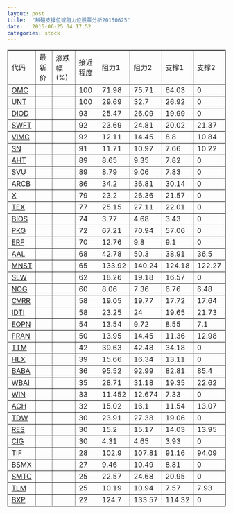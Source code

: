 ```yaml
---
layout: post
title:  "触碰支撑位或阻力位股票分析20150625"
date:   2015-06-25 04:17:52
categories: stock
---
```

<script type="text/javascript">
var stockList = []
stockList.push('gb_omc');
stockList.push('gb_unt');
stockList.push('gb_diod');
stockList.push('gb_swft');
stockList.push('gb_vimc');
stockList.push('gb_sn');
stockList.push('gb_aht');
stockList.push('gb_svu');
stockList.push('gb_arcb');
stockList.push('gb_x');
stockList.push('gb_tex');
stockList.push('gb_bios');
stockList.push('gb_pkg');
stockList.push('gb_erf');
stockList.push('gb_aal');
stockList.push('gb_mnst');
stockList.push('gb_slw');
stockList.push('gb_nog');
stockList.push('gb_cvrr');
stockList.push('gb_idti');
stockList.push('gb_eopn');
stockList.push('gb_fran');
stockList.push('gb_ttm');
stockList.push('gb_hlx');
stockList.push('gb_baba');
stockList.push('gb_wbai');
stockList.push('gb_win');
stockList.push('gb_ach');
stockList.push('gb_tdw');
stockList.push('gb_res');
stockList.push('gb_cig');
stockList.push('gb_tif');
stockList.push('gb_bsmx');
stockList.push('gb_smtc');
stockList.push('gb_tlm');
stockList.push('gb_bxp');
</script>
<table border="1">
 <tr>
 <td>代码</td>
 <td>最新价</td>
 <td>涨跌幅(%)</td>
 <td>接近程度</td>
 <td>阻力1</td>
 <td>阻力2</td>
 <td>支撑1</td>
 <td>支撑2</td>
</tr>
  <tr id="omc" class="red">
  <td><a href="http://stock.finance.sina.com.cn/usstock/quotes/OMC.html" target="_blank">OMC</a></td><td></td><td></td><td>100</td><td>71.98</td><td>75.71</td><td>64.03</td><td>0</td></tr>
  <tr id="unt" class="red">
  <td><a href="http://stock.finance.sina.com.cn/usstock/quotes/UNT.html" target="_blank">UNT</a></td><td></td><td></td><td>100</td><td>29.69</td><td>32.7</td><td>26.92</td><td>0</td></tr>
  <tr id="diod" class="red">
  <td><a href="http://stock.finance.sina.com.cn/usstock/quotes/DIOD.html" target="_blank">DIOD</a></td><td></td><td></td><td>93</td><td>25.47</td><td>26.09</td><td>19.99</td><td>0</td></tr>
  <tr id="swft" class="red">
  <td><a href="http://stock.finance.sina.com.cn/usstock/quotes/SWFT.html" target="_blank">SWFT</a></td><td></td><td></td><td>92</td><td>23.69</td><td>24.81</td><td>20.02</td><td>21.37</td></tr>
  <tr id="vimc" class="red">
  <td><a href="http://stock.finance.sina.com.cn/usstock/quotes/VIMC.html" target="_blank">VIMC</a></td><td></td><td></td><td>92</td><td>12.11</td><td>14.45</td><td>8.8</td><td>10.84</td></tr>
  <tr id="sn" class="red">
  <td><a href="http://stock.finance.sina.com.cn/usstock/quotes/SN.html" target="_blank">SN</a></td><td></td><td></td><td>91</td><td>11.71</td><td>10.97</td><td>7.66</td><td>10.22</td></tr>
  <tr id="aht" class="red">
  <td><a href="http://stock.finance.sina.com.cn/usstock/quotes/AHT.html" target="_blank">AHT</a></td><td></td><td></td><td>89</td><td>8.65</td><td>9.35</td><td>7.82</td><td>0</td></tr>
  <tr id="svu" class="red">
  <td><a href="http://stock.finance.sina.com.cn/usstock/quotes/SVU.html" target="_blank">SVU</a></td><td></td><td></td><td>89</td><td>8.79</td><td>9.06</td><td>7.83</td><td>0</td></tr>
  <tr id="arcb" class="red">
  <td><a href="http://stock.finance.sina.com.cn/usstock/quotes/ARCB.html" target="_blank">ARCB</a></td><td></td><td></td><td>86</td><td>34.2</td><td>36.81</td><td>30.14</td><td>0</td></tr>
  <tr id="x" class="red">
  <td><a href="http://stock.finance.sina.com.cn/usstock/quotes/X.html" target="_blank">X</a></td><td></td><td></td><td>79</td><td>23.2</td><td>26.36</td><td>21.57</td><td>0</td></tr>
  <tr id="tex" class="red">
  <td><a href="http://stock.finance.sina.com.cn/usstock/quotes/TEX.html" target="_blank">TEX</a></td><td></td><td></td><td>77</td><td>25.15</td><td>27.11</td><td>22.01</td><td>0</td></tr>
  <tr id="bios" class="red">
  <td><a href="http://stock.finance.sina.com.cn/usstock/quotes/BIOS.html" target="_blank">BIOS</a></td><td></td><td></td><td>74</td><td>3.77</td><td>4.68</td><td>3.43</td><td>0</td></tr>
  <tr id="pkg" class="red">
  <td><a href="http://stock.finance.sina.com.cn/usstock/quotes/PKG.html" target="_blank">PKG</a></td><td></td><td></td><td>72</td><td>67.21</td><td>70.94</td><td>57.06</td><td>0</td></tr>
  <tr id="erf" class="red">
  <td><a href="http://stock.finance.sina.com.cn/usstock/quotes/ERF.html" target="_blank">ERF</a></td><td></td><td></td><td>70</td><td>12.76</td><td>9.8</td><td>9.1</td><td>0</td></tr>
  <tr id="aal" class="red">
  <td><a href="http://stock.finance.sina.com.cn/usstock/quotes/AAL.html" target="_blank">AAL</a></td><td></td><td></td><td>68</td><td>42.78</td><td>50.3</td><td>38.91</td><td>36.5</td></tr>
  <tr id="mnst" class="red">
  <td><a href="http://stock.finance.sina.com.cn/usstock/quotes/MNST.html" target="_blank">MNST</a></td><td></td><td></td><td>65</td><td>133.92</td><td>140.24</td><td>124.18</td><td>122.27</td></tr>
  <tr id="slw" class="red">
  <td><a href="http://stock.finance.sina.com.cn/usstock/quotes/SLW.html" target="_blank">SLW</a></td><td></td><td></td><td>62</td><td>18.26</td><td>19.18</td><td>16.57</td><td>0</td></tr>
  <tr id="nog" class="red">
  <td><a href="http://stock.finance.sina.com.cn/usstock/quotes/NOG.html" target="_blank">NOG</a></td><td></td><td></td><td>60</td><td>8.06</td><td>7.36</td><td>6.76</td><td>6.48</td></tr>
  <tr id="cvrr" class="red">
  <td><a href="http://stock.finance.sina.com.cn/usstock/quotes/CVRR.html" target="_blank">CVRR</a></td><td></td><td></td><td>58</td><td>19.05</td><td>19.77</td><td>17.72</td><td>17.64</td></tr>
  <tr id="idti" class="red">
  <td><a href="http://stock.finance.sina.com.cn/usstock/quotes/IDTI.html" target="_blank">IDTI</a></td><td></td><td></td><td>58</td><td>23.25</td><td>24</td><td>19.65</td><td>21.73</td></tr>
  <tr id="eopn" class="green">
  <td><a href="http://stock.finance.sina.com.cn/usstock/quotes/EOPN.html" target="_blank">EOPN</a></td><td></td><td></td><td>54</td><td>13.54</td><td>9.72</td><td>8.55</td><td>7.1</td></tr>
  <tr id="fran" class="red">
  <td><a href="http://stock.finance.sina.com.cn/usstock/quotes/FRAN.html" target="_blank">FRAN</a></td><td></td><td></td><td>50</td><td>13.95</td><td>14.45</td><td>11.36</td><td>12.98</td></tr>
  <tr id="ttm" class="green">
  <td><a href="http://stock.finance.sina.com.cn/usstock/quotes/TTM.html" target="_blank">TTM</a></td><td></td><td></td><td>42</td><td>39.63</td><td>42.48</td><td>34.18</td><td>0</td></tr>
  <tr id="hlx" class="green">
  <td><a href="http://stock.finance.sina.com.cn/usstock/quotes/HLX.html" target="_blank">HLX</a></td><td></td><td></td><td>39</td><td>15.66</td><td>16.34</td><td>13.11</td><td>0</td></tr>
  <tr id="baba" class="green">
  <td><a href="http://stock.finance.sina.com.cn/usstock/quotes/BABA.html" target="_blank">BABA</a></td><td></td><td></td><td>36</td><td>95.52</td><td>92.99</td><td>82.81</td><td>85.4</td></tr>
  <tr id="wbai" class="red">
  <td><a href="http://stock.finance.sina.com.cn/usstock/quotes/WBAI.html" target="_blank">WBAI</a></td><td></td><td></td><td>35</td><td>28.71</td><td>31.18</td><td>19.35</td><td>22.62</td></tr>
  <tr id="win" class="green">
  <td><a href="http://stock.finance.sina.com.cn/usstock/quotes/WIN.html" target="_blank">WIN</a></td><td></td><td></td><td>33</td><td>11.452</td><td>12.674</td><td>7.33</td><td>0</td></tr>
  <tr id="ach" class="green">
  <td><a href="http://stock.finance.sina.com.cn/usstock/quotes/ACH.html" target="_blank">ACH</a></td><td></td><td></td><td>32</td><td>15.02</td><td>16.1</td><td>11.54</td><td>13.07</td></tr>
  <tr id="tdw" class="red">
  <td><a href="http://stock.finance.sina.com.cn/usstock/quotes/TDW.html" target="_blank">TDW</a></td><td></td><td></td><td>30</td><td>23.91</td><td>27.38</td><td>19.06</td><td>0</td></tr>
  <tr id="res" class="green">
  <td><a href="http://stock.finance.sina.com.cn/usstock/quotes/RES.html" target="_blank">RES</a></td><td></td><td></td><td>30</td><td>15.2</td><td>15.17</td><td>14.03</td><td>13.95</td></tr>
  <tr id="cig" class="red">
  <td><a href="http://stock.finance.sina.com.cn/usstock/quotes/CIG.html" target="_blank">CIG</a></td><td></td><td></td><td>30</td><td>4.31</td><td>4.65</td><td>3.93</td><td>0</td></tr>
  <tr id="tif" class="green">
  <td><a href="http://stock.finance.sina.com.cn/usstock/quotes/TIF.html" target="_blank">TIF</a></td><td></td><td></td><td>28</td><td>102.9</td><td>107.81</td><td>91.16</td><td>94.09</td></tr>
  <tr id="bsmx" class="red">
  <td><a href="http://stock.finance.sina.com.cn/usstock/quotes/BSMX.html" target="_blank">BSMX</a></td><td></td><td></td><td>27</td><td>9.46</td><td>10.49</td><td>8.81</td><td>0</td></tr>
  <tr id="smtc" class="green">
  <td><a href="http://stock.finance.sina.com.cn/usstock/quotes/SMTC.html" target="_blank">SMTC</a></td><td></td><td></td><td>25</td><td>22.57</td><td>24.68</td><td>20.95</td><td>0</td></tr>
  <tr id="tlm" class="green">
  <td><a href="http://stock.finance.sina.com.cn/usstock/quotes/TLM.html" target="_blank">TLM</a></td><td></td><td></td><td>25</td><td>10.19</td><td>10.94</td><td>7.57</td><td>7.93</td></tr>
  <tr id="bxp" class="green">
  <td><a href="http://stock.finance.sina.com.cn/usstock/quotes/BXP.html" target="_blank">BXP</a></td><td></td><td></td><td>22</td><td>124.7</td><td>133.57</td><td>114.32</td><td>0</td></tr>
</table>
